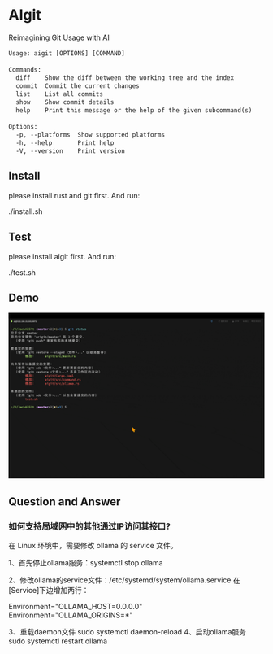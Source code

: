 # AIgit

Reimagining Git Usage with AI

```text
Usage: aigit [OPTIONS] [COMMAND]

Commands:
  diff    Show the diff between the working tree and the index
  commit  Commit the current changes
  list    List all commits
  show    Show commit details
  help    Print this message or the help of the given subcommand(s)

Options:
  -p, --platforms  Show supported platforms
  -h, --help       Print help
  -V, --version    Print version
```

## Install

please install rust and git first. And run:

./install.sh

## Test

please install aigit first. And run:

./test.sh

## Demo

![aigit_commit_usage](images/aigit_commit_usage.gif)

## Question and Answer

### 如何支持局域网中的其他通过IP访问其接口?

在 Linux 环境中，需要修改 ollama 的 service 文件。

1、首先停止ollama服务：systemctl stop ollama 

2、修改ollama的service文件：/etc/systemd/system/ollama.service 在[Service]下边增加两行：

Environment="OLLAMA_HOST=0.0.0.0"
Environment="OLLAMA_ORIGINS=*"

3、重载daemon文件 sudo systemctl daemon-reload
4、启动ollama服务 sudo systemctl restart ollama